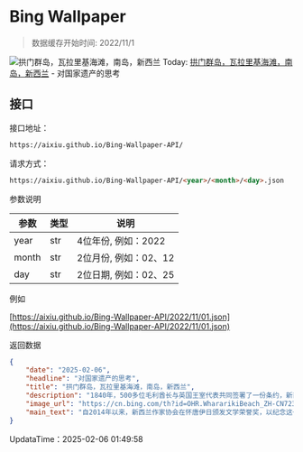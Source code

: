 # Bing Wallpaper

> 数据缓存开始时间: 2022/11/1

![拱门群岛，瓦拉里基海滩，南岛，新西兰](https://cn.bing.com/th?id=OHR.WhararikiBeach_ZH-CN7232913389_1920x1080.webp)
Today: [拱门群岛，瓦拉里基海滩，南岛，新西兰](https://cn.bing.com/th?id=OHR.WhararikiBeach_ZH-CN7232913389_1920x1080.webp) - 对国家遗产的思考

## 接口

接口地址：

```html
https://aixiu.github.io/Bing-Wallpaper-API/
```

请求方式：

```html
https://aixiu.github.io/Bing-Wallpaper-API/<year>/<month>/<day>.json
```

参数说明

| 参数 | 类型 | 说明 |
| - | - | - |
| year | str | 4位年份, 例如：2022 |
| month | str | 2位月份, 例如：02、12 |
| day | str | 2位日期, 例如：02、25 |

例如

[https://aixiu.github.io/Bing-Wallpaper-API/2022/11/01.json](https://aixiu.github.io/Bing-Wallpaper-API/2022/11/01.json)

返回数据

```json
{
    "date": "2025-02-06",
    "headline": "对国家遗产的思考",
    "title": "拱门群岛，瓦拉里基海滩，南岛，新西兰",
    "description": "1840年，500多位毛利酋长与英国王室代表共同签署了一份条约，新西兰人至今仍在怀唐伊日纪念这一历史时刻。这一天，签署的《怀唐伊条约》确立了两种文化共存的原则。在怀唐伊条约签署地，庆典活动包括毛利传统表演、演讲和精彩的独木舟比赛。从奥克兰和惠灵顿的节日与音乐会，到低调的社区聚会，这一天的核心精神是联系与文化。",
    "image_url": "https://cn.bing.com/th?id=OHR.WhararikiBeach_ZH-CN7232913389_1920x1080.webp",
    "main_text": "自2014年以来，新西兰作家协会在怀唐伊日颁发文学荣誉奖，以纪念这一天的特殊意义。"
}
```

UpdataTime：2025-02-06 01:49:58
